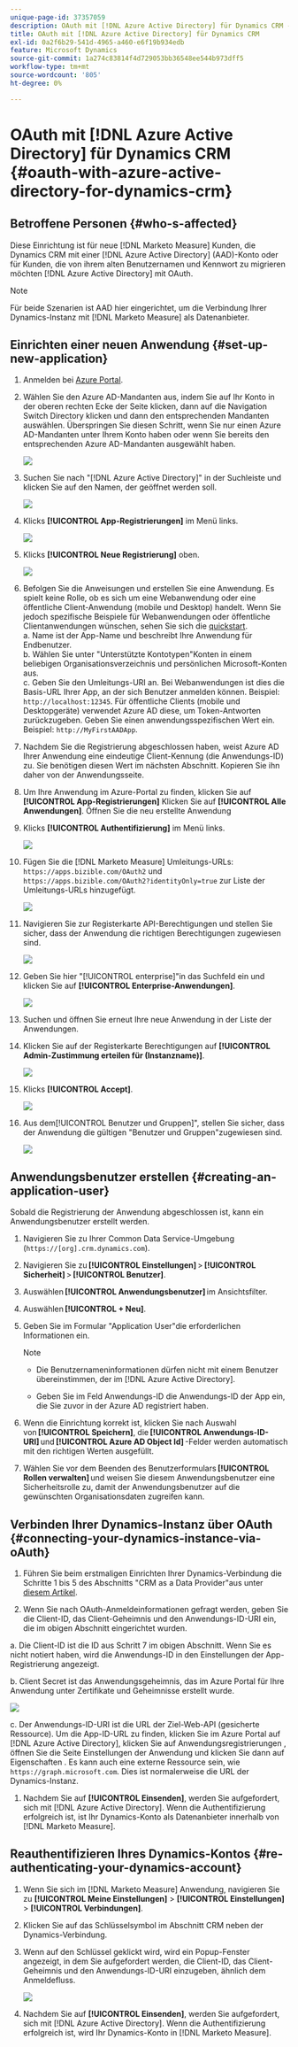 ```yaml
---
unique-page-id: 37357059
description: OAuth mit [!DNL Azure Active Directory] für Dynamics CRM - [!DNL Marketo Measure]
title: OAuth mit [!DNL Azure Active Directory] für Dynamics CRM
exl-id: 0a2f6b29-541d-4965-a460-e6f19b934edb
feature: Microsoft Dynamics
source-git-commit: 1a274c83814f4d729053bb36548ee544b973dff5
workflow-type: tm+mt
source-wordcount: '805'
ht-degree: 0%

---
```


# OAuth mit [!DNL Azure Active Directory] für Dynamics CRM {#oauth-with-azure-active-directory-for-dynamics-crm}

## Betroffene Personen {#who-s-affected}

Diese Einrichtung ist für neue [!DNL Marketo Measure] Kunden, die Dynamics CRM mit einer [!DNL Azure Active Directory] (AAD)-Konto oder für Kunden, die von ihrem alten Benutzernamen und Kennwort zu migrieren möchten [!DNL Azure Active Directory] mit OAuth.

>[!NOTE]
>
>Für beide Szenarien ist AAD hier eingerichtet, um die Verbindung Ihrer Dynamics-Instanz mit [!DNL Marketo Measure] als Datenanbieter.

## Einrichten einer neuen Anwendung {#set-up-new-application}

1. Anmelden bei [Azure Portal](https://portal.azure.com/#home).

1. Wählen Sie den Azure AD-Mandanten aus, indem Sie auf Ihr Konto in der oberen rechten Ecke der Seite klicken, dann auf die Navigation Switch Directory klicken und dann den entsprechenden Mandanten auswählen. Überspringen Sie diesen Schritt, wenn Sie nur einen Azure AD-Mandanten unter Ihrem Konto haben oder wenn Sie bereits den entsprechenden Azure AD-Mandanten ausgewählt haben.

   ![](assets/setup-2.png)

1. Suchen Sie nach &quot;[!DNL Azure Active Directory]&quot; in der Suchleiste und klicken Sie auf den Namen, der geöffnet werden soll.

   ![](assets/setup-3.png)

1. Klicks **[!UICONTROL App-Registrierungen]** im Menü links.

   ![](assets/setup-4.png)

1. Klicks **[!UICONTROL Neue Registrierung]** oben.

   ![](assets/setup-5.png)

1. Befolgen Sie die Anweisungen und erstellen Sie eine Anwendung. Es spielt keine Rolle, ob es sich um eine Webanwendung oder eine öffentliche Client-Anwendung (mobile und Desktop) handelt. Wenn Sie jedoch spezifische Beispiele für Webanwendungen oder öffentliche Clientanwendungen wünschen, sehen Sie sich die [quickstart](https://learn.microsoft.com/en-us/azure/active-directory/develop/v2-overview).\
   a. Name ist der App-Name und beschreibt Ihre Anwendung für Endbenutzer.\
   b. Wählen Sie unter &quot;Unterstützte Kontotypen&quot;Konten in einem beliebigen Organisationsverzeichnis und persönlichen Microsoft-Konten aus.\
   c. Geben Sie den Umleitungs-URI an. Bei Webanwendungen ist dies die Basis-URL Ihrer App, an der sich Benutzer anmelden können. Beispiel: `http://localhost:12345`. Für öffentliche Clients (mobile und Desktopgeräte) verwendet Azure AD diese, um Token-Antworten zurückzugeben. Geben Sie einen anwendungsspezifischen Wert ein. Beispiel: `http://MyFirstAADApp`.

1. Nachdem Sie die Registrierung abgeschlossen haben, weist Azure AD Ihrer Anwendung eine eindeutige Client-Kennung (die Anwendungs-ID) zu. Sie benötigen diesen Wert im nächsten Abschnitt. Kopieren Sie ihn daher von der Anwendungsseite.

1. Um Ihre Anwendung im Azure-Portal zu finden, klicken Sie auf **[!UICONTROL App-Registrierungen]** Klicken Sie auf **[!UICONTROL Alle Anwendungen]**. Öffnen Sie die neu erstellte Anwendung

1. Klicks **[!UICONTROL Authentifizierung]** im Menü links.

   ![](assets/setup-9.png)

1. Fügen Sie die [!DNL Marketo Measure] Umleitungs-URLs: `https://apps.bizible.com/OAuth2` und `https://apps.bizible.com/OAuth2?identityOnly=true` zur Liste der Umleitungs-URLs hinzugefügt.

   ![](assets/setup-10.png)

1. Navigieren Sie zur Registerkarte API-Berechtigungen und stellen Sie sicher, dass der Anwendung die richtigen Berechtigungen zugewiesen sind.

   ![](assets/setup-10a.png)

1. Geben Sie hier &quot;[!UICONTROL enterprise]&quot;in das Suchfeld ein und klicken Sie auf **[!UICONTROL Enterprise-Anwendungen]**.

   ![](assets/setup-11.png)

1. Suchen und öffnen Sie erneut Ihre neue Anwendung in der Liste der Anwendungen.

1. Klicken Sie auf der Registerkarte Berechtigungen auf **[!UICONTROL Admin-Zustimmung erteilen für (Instanzname)]**.

   ![](assets/setup-13a.png)

1. Klicks **[!UICONTROL Accept]**.

   ![](assets/setup-13b.png)

1. Aus dem[!UICONTROL Benutzer und Gruppen]&quot;, stellen Sie sicher, dass der Anwendung die gültigen &quot;Benutzer und Gruppen&quot;zugewiesen sind.

   ![](assets/setup-14.png)

## Anwendungsbenutzer erstellen {#creating-an-application-user}

Sobald die Registrierung der Anwendung abgeschlossen ist, kann ein Anwendungsbenutzer erstellt werden.

1. Navigieren Sie zu Ihrer Common Data Service-Umgebung (`https://[org].crm.dynamics.com`).

1. Navigieren Sie zu **[!UICONTROL Einstellungen]** > **[!UICONTROL Sicherheit]** > **[!UICONTROL Benutzer]**.

1. Auswählen **[!UICONTROL Anwendungsbenutzer]** im Ansichtsfilter.

1. Auswählen **[!UICONTROL + Neu]**.

1. Geben Sie im Formular &quot;Application User&quot;die erforderlichen Informationen ein.

   >[!NOTE]
   >
   >* Die Benutzernameninformationen dürfen nicht mit einem Benutzer übereinstimmen, der im [!DNL Azure Active Directory].
   >
   >* Geben Sie im Feld Anwendungs-ID die Anwendungs-ID der App ein, die Sie zuvor in der Azure AD registriert haben.

1. Wenn die Einrichtung korrekt ist, klicken Sie nach Auswahl von **[!UICONTROL Speichern]**, die **[!UICONTROL Anwendungs-ID-URI]** und **[!UICONTROL Azure AD Object Id]** -Felder werden automatisch mit den richtigen Werten ausgefüllt.

1. Wählen Sie vor dem Beenden des Benutzerformulars **[!UICONTROL Rollen verwalten]** und weisen Sie diesem Anwendungsbenutzer eine Sicherheitsrolle zu, damit der Anwendungsbenutzer auf die gewünschten Organisationsdaten zugreifen kann.

## Verbinden Ihrer Dynamics-Instanz über OAuth {#connecting-your-dynamics-instance-via-oAuth}

1. Führen Sie beim erstmaligen Einrichten Ihrer Dynamics-Verbindung die Schritte 1 bis 5 des Abschnitts &quot;CRM as a Data Provider&quot;aus unter [diesem Artikel](/help/marketo-measure-and-dynamics/getting-started-with-marketo-measure-and-dynamics/microsoft-dynamics-crm-installation-guide.md).

1. Wenn Sie nach OAuth-Anmeldeinformationen gefragt werden, geben Sie die Client-ID, das Client-Geheimnis und den Anwendungs-ID-URI ein, die im obigen Abschnitt eingerichtet wurden.

a. Die Client-ID ist die ID aus Schritt 7 im obigen Abschnitt. Wenn Sie es nicht notiert haben, wird die Anwendungs-ID in den Einstellungen der App-Registrierung angezeigt.

b. Client Secret ist das Anwendungsgeheimnis, das im Azure Portal für Ihre Anwendung unter Zertifikate und Geheimnisse erstellt wurde.

![](assets/creating-2e.png)

c. Der Anwendungs-ID-URI ist die URL der Ziel-Web-API (gesicherte Ressource). Um die App-ID-URL zu finden, klicken Sie im Azure Portal auf [!DNL Azure Active Directory], klicken Sie auf Anwendungsregistrierungen , öffnen Sie die Seite Einstellungen der Anwendung und klicken Sie dann auf Eigenschaften . Es kann auch eine externe Ressource sein, wie `https://graph.microsoft.com`. Dies ist normalerweise die URL der Dynamics-Instanz.

1. Nachdem Sie auf **[!UICONTROL Einsenden]**, werden Sie aufgefordert, sich mit [!DNL Azure Active Directory]. Wenn die Authentifizierung erfolgreich ist, ist Ihr Dynamics-Konto als Datenanbieter innerhalb von [!DNL Marketo Measure].

## Reauthentifizieren Ihres Dynamics-Kontos {#re-authenticating-your-dynamics-account}

1. Wenn Sie sich im [!DNL Marketo Measure] Anwendung, navigieren Sie zu **[!UICONTROL Meine Einstellungen]** > **[!UICONTROL Einstellungen]** > **[!UICONTROL Verbindungen]**.

1. Klicken Sie auf das Schlüsselsymbol im Abschnitt CRM neben der Dynamics-Verbindung.

1. Wenn auf den Schlüssel geklickt wird, wird ein Popup-Fenster angezeigt, in dem Sie aufgefordert werden, die Client-ID, das Client-Geheimnis und den Anwendungs-ID-URI einzugeben, ähnlich dem Anmeldefluss.

   ![](assets/re-authenticating-3.png)

1. Nachdem Sie auf **[!UICONTROL Einsenden]**, werden Sie aufgefordert, sich mit [!DNL Azure Active Directory]. Wenn die Authentifizierung erfolgreich ist, wird Ihr Dynamics-Konto in [!DNL Marketo Measure].
